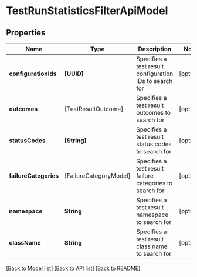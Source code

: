 # TestRunStatisticsFilterApiModel

## Properties
Name | Type | Description | Notes
------------ | ------------- | ------------- | -------------
**configurationIds** | **[UUID]** | Specifies a test result configuration IDs to search for | [optional] 
**outcomes** | [TestResultOutcome] | Specifies a test result outcomes to search for | [optional] 
**statusCodes** | **[String]** | Specifies a test result status codes to search for | [optional] 
**failureCategories** | [FailureCategoryModel] | Specifies a test result failure categories to search for | [optional] 
**namespace** | **String** | Specifies a test result namespace to search for | [optional] 
**className** | **String** | Specifies a test result class name to search for | [optional] 

[[Back to Model list]](../README.md#documentation-for-models) [[Back to API list]](../README.md#documentation-for-api-endpoints) [[Back to README]](../README.md)


